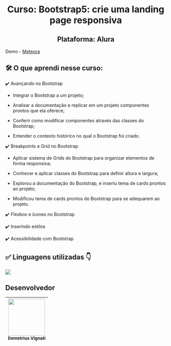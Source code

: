 <h1 align="center">Curso: Bootstrap5: crie uma landing page responsiva</h1>
<h2 align="center">Plataforma: Alura</h2>

Demo - [Meteora](https://google.com/)

<!-- <img width="960" alt="Imagem do site" src="https://github.com/demetriusvas/robotron-2000/blob/77ae8d47575f760ee186c18de86bcb9796d18995/img/screenshot-robotron-2000.png"> -->

## 🛠️ O que aprendi nesse curso:

:heavy_check_mark: Avançando no Bootstrap
* Integrar o Bootstrap a um projeto;

* Analisar a documentação e replicar em um projeto componentes prontos que ela oferece;

* Conferir como modificar componentes através das classes do Bootstrap;

* Entender o contexto histórico no qual o Bootstrap foi criado.

:heavy_check_mark: Breakpoints e Grid no Bootstrap
* Aplicar sistema de Grids do Bootstrap para organizar elementos de forma responsiva;

* Conhecer e aplicar classes do Bootstrap para definir altura e largura;

* Explorou a documentação do Bootstrap, e inseriu tema de cards prontos ao projeto;

* Modificou tema de cards prontos do Bootstrap para se adequarem ao projeto.

:heavy_check_mark: Flexbox e ícones no Bootstrap
<!-- * Desenvolvemos os primeiros passos do projeto Robotron 2000; -->

:heavy_check_mark: Inserindo estilos
<!-- * Desenvolvemos os primeiros passos do projeto Robotron 2000; -->

:heavy_check_mark: Acessibilidade com Bootstrap
<!-- * Desenvolvemos os primeiros passos do projeto Robotron 2000; -->



## ✅ Linguagens utilizadas 👇

<p align="left">
  <a href="#">
    <img src="https://skillicons.dev/icons?i=html,css,bootstrap" />
  </a>
</p>



## Desenvolvedor

| [<img src="https://avatars.githubusercontent.com/u/22012261?s=400&v=4" width=115><br><sub>Demetrius Vignati</sub>](https://github.com/demetriusvas) |
| :---: |
